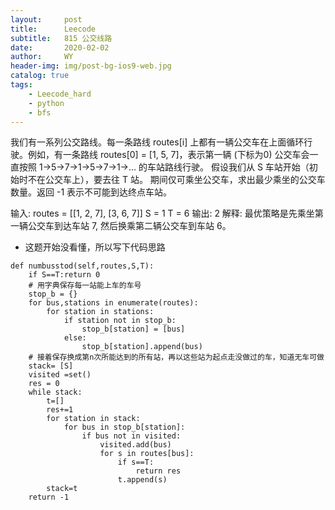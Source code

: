 ```yaml
---
layout:     post
title:      Leecode
subtitle:   815 公交线路
date:       2020-02-02
author:     WY
header-img: img/post-bg-ios9-web.jpg
catalog: true
tags:
    - Leecode_hard
    - python
    - bfs
---
```


我们有一系列公交路线。每一条路线 routes[i] 上都有一辆公交车在上面循环行驶。例如，有一条路线 routes[0] = [1, 5, 7]，表示第一辆 (下标为0) 公交车会一直按照 1->5->7->1->5->7->1->... 的车站路线行驶。
假设我们从 S 车站开始（初始时不在公交车上），要去往 T 站。 期间仅可乘坐公交车，求出最少乘坐的公交车数量。返回 -1 表示不可能到达终点车站。

输入: 
routes = [[1, 2, 7], [3, 6, 7]]
S = 1
T = 6
输出: 2
解释: 
最优策略是先乘坐第一辆公交车到达车站 7, 然后换乘第二辆公交车到车站 6。


- 这题开始没看懂，所以写下代码思路

```
def numbusstod(self,routes,S,T):
    if S==T:return 0
    # 用字典保存每一站能上车的车号
    stop_b = {}
    for bus,stations in enumerate(routes):
        for station in stations:
            if station not in stop_b:
                stop_b[station] = [bus]
            else:
                stop_b[station].append(bus)
    # 接着保存换成第n次所能达到的所有站，再以这些站为起点走没做过的车，知道无车可做
    stack= [S]
    visited =set()
    res = 0
    while stack:
        t=[]
        res+=1
        for station in stack:
            for bus in stop_b[station]:
                if bus not in visited:
                    visited.add(bus)
                    for s in routes[bus]:
                        if s==T:
                            return res
                        t.append(s)
        stack=t
    return -1
```